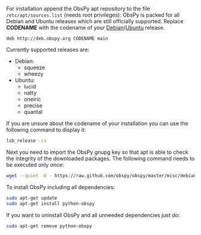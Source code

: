 For installation append the ObsPy apt repository to the file `/etc/apt/sources.list` (needs root privileges):
ObsPy is packed for all Debian and Ubuntu releases which are still officially supported.
Replace **CODENAME** with the  codename of your [Debian](http://en.wikipedia.org/wiki/Debian#Releases)/[Ubuntu](http://en.wikipedia.org/wiki/Ubuntu_releases) release.

```sources.list
deb http://deb.obspy.org CODENAME main
```

Currently supported releases are:

 * Debian:
   - squeeze
   - wheezy
 * Ubuntu:
   - lucid
   - natty
   - oneiric
   - precise
   - quantal

If you are unsure about the codename of your installation you can use the following command to display it:

```bash
lsb_release -cs
```

Next you need to import the ObsPy gnupg key so that apt is able to check the integrity of the downloaded packages. The following command needs to be executed only once:

```bash
wget --quiet -O - https://raw.github.com/obspy/obspy/master/misc/debian/public.key | sudo apt-key add -
```

To install ObsPy including all dependencies:

```bash
sudo apt-get update
sudo apt-get install python-obspy
```

If you want to uninstall ObsPy and all unneeded dependencies just do:

```bash
sudo apt-get remove python-obspy
```